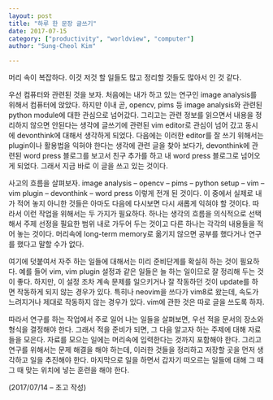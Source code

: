```yaml
---
layout: post
title: "하루 한 문장 글쓰기"
date: 2017-07-15
category: ["productivity", "worldview", "computer"]
author: "Sung-Cheol Kim"

---
```


머리 속이 복잡하다. 이것 저것 할 일들도 많고 정리할 것들도 많아서 인 것 같다.

우선 컴퓨터와 관련된 것을 보자. 처음에는 내가 하고 있는 연구인 image analysis를 위해서 컴퓨터에 앉았다. 하지만 이내 곧, opencv, pims 등 image analysis와 관련된 python module에 대한 관심으로 넘어갔다. 그리고는 관련 정보를 읽으면서 내용을 정리하지 않으면 안된다는 생각에 글쓰기에 관련된 vim editor로 관심이 넘어 갔고 동시에 devonthink에 대해서 생각하게 되었다. 다음에는 이러한  editor를 잘 쓰기 위해서는 plugin이나 활용법을 익혀야 한다는 생각에 관련 글을 찾아 보다가, devonthink에 관련된 word press 블로그를 보고서 친구 추가를 하고 내 word press 블로그로 넘어오게 되었다. 그래서 지금 바로 이 글을 쓰고 있는 것이다.

사고의 흐름을 살펴보자. image analysis – opencv – pims – python setup – vim – vim plugin – devonthink – word press 이렇게 전개 된 것이다. 이 중에서 실제로 내가 적어 놓지 아니한 것들은 아마도 다음에 다시보면 다시 새롭게 익혀야 할 것이다. 따라서 이런 작업을 위해서는 두 가지가 필요하다. 하나는 생각의 흐름을 의식적으로 선택해서 주제 선정을 필요한 범위 내로 가두어 두는 것이고 다른 하나는 각각의 내용들을 적어 놓는 것이다. 머리속에 long-term memory로 옮기지 않으면 공부를 했다거나 연구를 했다고 말할 수가 없다.

여기에 덧붙여서 자주 하는 일들에 대해서는 미리 준비단계를 확실히 하는 것이 필요하다. 예를 들어 vim, vim plugin 설정과 같은 일들은 늘 하는 일이므로 잘 정리해 두는 것이 좋다. 하지만, 이 설정 조차 계속 문제를 일으키거나 잘 작동하던 것이 update를 하면 작동하게 되지 않는 경우가 있다. 특히나 neovim을 쓰다가 vim8로 왔는데, 속도가 느려지거나 제대로 작동하지 않는 경우가 있다. vim에 관한 것은 따로 글을 쓰도록 하자.

따라서 연구를 하는 작업에서 주로 일어 나는 일들을 살펴보면, 우선 적을 문서의 장소와 형식을 결정해야 한다. 그래서 적을 준비가 되면, 그 다음 알고자 하는 주제에 대해 자료들을 모은다. 자료를 모으는 일에는 머리속에 입력한다는 것까지 포함해야 한다. 그리고 연구를 위해서는 문제 해결을 해야 하는데, 이러한 것들을 정리하고 저장할 곳을 먼저 생각하고 일을 추진해야 한다. 마지막으로 일을 하면서 갑자기 떠오르는 일들에 대해 그 때 그 때 맞는 위치에 넣는 훈련을 해야 한다.

(2017/07/14 – 초고 작성)
